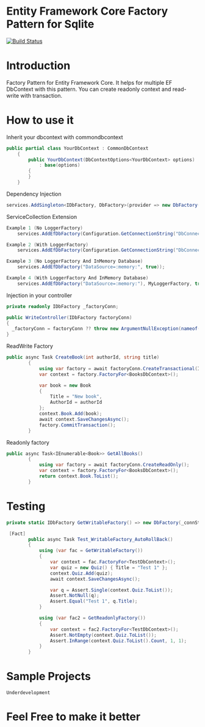 # Entity Framework Core Factory Pattern for Sqlite

[![Build Status](https://travis-ci.org/umairsyed613/EFDbFactory.Sqlite.svg?branch=master)](https://travis-ci.org/umairsyed613/EFDbFactory.Sqlite)

# Introduction 
Factory Pattern for Entity Framework Core. It helps for multiple EF DbContext with this pattern.
You can create readonly context and read-write with transaction.

# How to use it

Inherit your dbcontext with commondbcontext 
```csharp
public partial class YourDbContext : CommonDbContext
    {
        public YourDbContext(DbContextOptions<YourDbContext> options)
            : base(options)
        {
        }
    }
```

Dependency Injection
```csharp
services.AddSingleton<IDbFactory, DbFactory>(provider => new DbFactory(connectionString));
```

ServiceCollection Extension
```csharp
Example 1 (No LoggerFactory)
	services.AddEfDbFactory(Configuration.GetConnectionString("DbConnection"));

Example 2 (With LoggerFactory)
	services.AddEfDbFactory(Configuration.GetConnectionString("DbConnection"), MyLoggerFactory, true);

Example 3 (No LoggerFactory And InMemory Database)
    services.AddEfDbFactory("DataSource=:memory:", true));

Example 4 (With LoggerFactory And InMemory Database)
    services.AddEfDbFactory("DataSource=:memory:"), MyLoggerFactory, true, true);
```

Injection in your controller
```csharp
private readonly IDbFactory _factoryConn;

public WriteController(IDbFactory factoryConn)
{
  _factoryConn = factoryConn ?? throw new ArgumentNullException(nameof(factoryConn));
}
```
ReadWrite Factory
```csharp
public async Task CreateBook(int authorId, string title)
        {
            using var factory = await factoryConn.CreateTransactional(IsolationLevel.Snapshot);
            var context = factory.FactoryFor<BooksDbContext>();

            var book = new Book
            {
                Title = "New book",
                AuthorId = authorId
            };
            context.Book.Add(book);
            await context.SaveChangesAsync();
            factory.CommitTransaction();
        }
```
Readonly factory 
```csharp
public async Task<IEnumerable<Book>> GetAllBooks()
        {
            using var factory = await factoryConn.CreateReadOnly();
            var context = factory.FactoryFor<BooksDbContext>();
            return context.Book.ToList();
        }
```

# Testing

```csharp
private static IDbFactory GetWritableFactory() => new DbFactory(_connString, true).CreateTransactional().GetAwaiter().GetResult();

 [Fact]
        public async Task Test_WritableFactory_AutoRollBack()
        {
            using (var fac = GetWritableFactory())
            {
                var context = fac.FactoryFor<TestDbContext>();
                var quiz = new Quiz() { Title = "Test 1" };
                context.Quiz.Add(quiz);
                await context.SaveChangesAsync();

                var q = Assert.Single(context.Quiz.ToList());
                Assert.NotNull(q);
                Assert.Equal("Test 1", q.Title);
            }

            using (var fac2 = GetReadonlyFactory())
            {
                var context = fac2.FactoryFor<TestDbContext>();
                Assert.NotEmpty(context.Quiz.ToList());
                Assert.InRange(context.Quiz.ToList().Count, 1, 1);
            }
        }

```

# Sample Projects
```
Underdevelopment
```

# Feel Free to make it better
